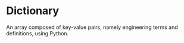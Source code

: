 # Dictionary
An array composed of key-value pairs, namely engineering terms and definitions, using Python. 
